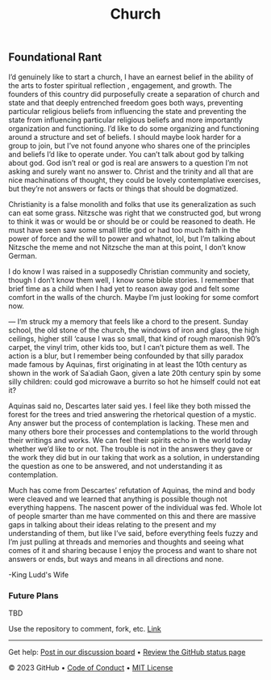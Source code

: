 <header>

<!--
  <<< Author notes: Course header >>>
  Include a 1280×640 image, course title in sentence case, and a concise description in emphasis.
  In your repository settings: enable template repository, add your 1280×640 social image, auto delete head branches.
  Add your open source license, GitHub uses MIT license.
-->

# Church



</header>

<!--
  <<< Author notes: Step 2 >>>
  Start this step by acknowledging the previous step.
  Define terms and link to docs.github.com.
  Historic note: previous version checked for empty pull request, changed to the correct theme `minima`.
-->

## Foundational Rant

I’d genuinely like to start a church, I have an earnest belief in the ability of the arts to foster spiritual reflection , engagement, and growth. The founders of this country did purposefully create a separation of church and state and that deeply entrenched freedom goes both ways, preventing particular religious beliefs from influencing the state and preventing the state from influencing particular religious beliefs and more importantly organization and functioning. I’d like to do some organizing and functioning around a structure and set of beliefs. I should maybe look harder for a group to join, but I’ve not found anyone who shares one of the principles and beliefs I’d like to operate under. You can’t talk about god by talking about god. God isn’t real or god is real are answers to a question I’m not asking and surely want no answer to. Christ and the trinity and all that are nice machinations of thought, they could be lovely contemplative exercises, but they’re not answers or facts or things that should be dogmatized. 

Christianity is a false monolith and folks that use its generalization as such can eat some grass. Nitzsche was right that we constructed god, but wrong to think it was or would be or should be or could be reasoned to death. He must have seen saw some small little god or had too much faith in the power of force and the will to power and whatnot, lol, but I’m talking about Nitzsche the meme and not Nitzsche the man at this point, I don’t know German. 

I do know I was raised in a supposedly Christian community and society, though I don’t know them well, I know some bible stories. I remember that brief time as a child when I had yet to reason away god and felt some comfort in the walls of the church. Maybe I’m just looking for some comfort now. 

— I’m struck my a memory that feels like a chord to the present. Sunday school, the old stone of the church, the windows of iron and glass, the high ceilings, higher still ‘cause I was so small, that kind of rough maroonish 90’s carpet, the vinyl trim, other kids too, but I can’t picture them as well. The action is a blur, but I remember being confounded by that silly paradox made famous by Aquinas, first originating in at least the 10th century as shown in the work of Saʿadiah Gaon, given a late 20th century spin by some silly children: could god microwave a burrito so hot he himself could not eat it? 

Aquinas said no, Descartes later said yes. I feel like they both missed the forest for the trees and tried answering the rhetorical question of a mystic. Any answer but the process of contemplation is lacking. These men and many others bore their processes and contemplations to the world through their writings and works. We can feel their spirits echo in the world today whether we’d like to or not. The trouble is not in the answers they gave or the work they did but in our taking that work as a solution, in understanding the question as one to be answered, and not understanding it as contemplation. 

Much has come from Descartes’ refutation of Aquinas, the mind and body were cleaved and we learned that anything is possible though not everything happens. The nascent power of the individual was fed. Whole lot of people smarter than me have commented on this and there are massive gaps in talking about their ideas relating to the present and my understanding of them, but like I’ve said, before everything feels fuzzy and I’m just pulling at threads and memories and thoughts and seeing what comes of it and sharing because I enjoy the process and want to share not answers or ends, but ways and means in all directions and none.

-King Ludd's Wife

### Future Plans

TBD

Use the repository to comment, fork, etc. 
[Link](https://github.com/Church-2/Church)

<footer>

<!--
  <<< Author notes: Footer >>>
  Add a link to get support, GitHub status page, code of conduct, license link.
-->

---

Get help: [Post in our discussion board](https://github.com/orgs/skills/discussions/categories/github-pages) &bull; [Review the GitHub status page](https://www.githubstatus.com/)

&copy; 2023 GitHub &bull; [Code of Conduct](https://www.contributor-covenant.org/version/2/1/code_of_conduct/code_of_conduct.md) &bull; [MIT License](https://gh.io/mit)

</footer>
